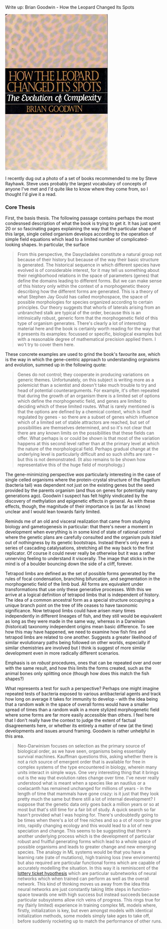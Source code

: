 Write up: Brian Goodwin - How the Leopard Changed Its Spots

![How the Leopard Changed Its Spots cover image](./images/goodwin.jpg)

I recently dug out a photo of a set of books recommended to me by Steve Rayhawk. Steve uses probably the largest vocabulary of concepts of anyone I've met and I'd quite like to know where they come from, so I thought I'd give it a read.

### Core Thesis

First, the basis thesis. The following passage contains perhaps the most condesnsed description of what the book is trying to get it. It has just spent 20 or so fascinating pages explaining the way that the particular shape of this large, single celled organism develops according to the operation of simple field equations which lead to a limited number of complicated-looking shapes. In particular, the surface 

>From this perspective, the Dasycladales constitute a natural group not because of their history but because of the way their basic structure is generated. The historical sequence in which different species have evolved is of considerable interest, for it may tell us something about their neighborhood relations in the space of parameters (genes) that define the domains leading to different forms. But we can make sense of this history only within the context of a morphogenetic theory describing how the different forms are generated. This is a theory of what Stephen Jay Gould has called morphospace, the space of possible morphologies for species organized according to certain principles. Our theory suggests that whorls of laterals arising from an unbranched stalk are typical of the order, because this is an intrinsically robust, generic form that the morphogenetic field of this type of organism generates.
There's clearly a lot of interesting material here and the book is certainly worth reading for the way that it presents its examples: focussed or specific, biological examples but with a reasonable degree of mathematical precision applied them. I wo't try to cover them here.

These concrete examples are used to grind the book's favourite axe, which is the way in which the gene-centric approach to understanding orgnaisms and evolution, summed up in the following quote:
>Genes do not control; they cooperate in producing variations on generic themes.
Unfortunately, on this subject is writing more as a polemicist than a scientist and doesn't take much trouble to try and head of potential counterarguments. For example, it's often repeated that during the growth of an organism there is a limited set of options which define the morphogenetic field, and genes are limited to deciding which of these limited routes. What is rarely mentioned is that the options are defined by a chemical context, which is itself regulated by genes - so there are a subset of genes which influence which of a limited set of stable attractors are reached, but set of possibilities are themselves determined, and so it's not clear that there are any known limits on the possibilities that these fields can offer. What perhaps is or could be shown is that most of the variation happens at this second level rather than at the primary level at which the nature of the morphological field. Perhaps gradual change at the underlying level is particularly difficult and so such shifts are rare - but this is not demonstrated. (It also remains to be shown how representative this of the huge field of morphology.)

The gene-minimizing perspective *was* particularly interesting in the case of single celled organisms where the protein-crystal structure of the flagellum (bacteria tail) was dependent not just on the existing genes but the seed provided by the parents organism (and thus on genes for potentially many generations ago). Goodwin I suspect has felt highly vindicated by the discovery of methylation and epigenetic effects in general. As with these effects, though, the magnitude of their importance is (as far as I know) unclear and I would lean towards fairly limited.

Reminds me of an old and visceral realization that came from studying biology and gametogenesis in particular: that there's never a moment in development when everything is in some kind of state of rational control where the genetic plans are carefully consulted and the organism puls itslef out of nothingness by its genetic bootstraps. Instead there's only ever a series of cascading catalysations, stretching all the way back to the first replicator. Of course it could never really be otherwise but it was a rather unnerving feeling to understand it viscerally. The image that sticks in the mind is of a boulder bouncing down the side of a cliff, forever.

Tetrapod limbs are defined as the set of possible forms generated by the rules of focal condensation, branching bifurcation, and segmentation in the morphogenetic field of the limb bud. All forms are equivalent under transformations that use only these generative processes. With this we arrive at a logical definition of tetrapod limbs that is independent of history. The idea of a common ancestral form as a special structure occupying a unique branch point on the tree of life ceases to have taxonomic significance. Now tetrapod limbs could have arisen many times independently in different lineages of fish, and they still would be equivalent as long as they were made in the same way, whereas in a Darwinian (historical) taxonomy independent origins mean basic difference. To see how this may have happened, we need to examine how fish fins and tetrapod limbs are related to one another. 
Suggests a greater likelihood of similar evolutionary paths being followed on other worlds, especially if similar chemistries are involved but I think is suggest of more similar development even in more radically different scenarios.

Emphasis is on *robust* procedures, ones that can be repeated over and over with the same result, and how this limits the forms created, such as the animal bones only splitting once (though how does this match the fish shapes?)

What represents a test for such a perspective? Perhaps one might imagine repeated tests of bacteria exposed to various antibacterial agents and track how long on average it takes for immunity to develop - with the idea being that a random walk in the space of overall forms would have a smaller spread of times than a random walk in a more stylized morphogenetic field where some forms are far more easily accessible than others. I feel here that I don't really have the context to judge the extent of factual disagreements here, or whether its entirely a matter of new (at the time) developments and issues around framing. Goodwin is rather unhelpful in this area.


>Neo-Darwinism focuses on selection as the primary source of biological order, as we have seen, organisms being essentially survival machines. Kauffman questions this, asking whether there is not a rich source of emergent order that is available for free in complex systems of the type encountered in biology, wherein many units interact in simple ways. 
One very interesting thing that it brings out is the way that evolution rates change over time. I've never really understood what is meant when a species like an nautilus or a coelacanth has remained unchanged for millions of years - in the length of time that mammals have gone crazy: is it just that they look pretty much the same but there still a lot of internal development? I suppose that the genetic data only goes back a million years or so at most but that's still time for a fair bit of study. A quick search so far hasn't provided what I was hoping for.
There's undoubtedly going to be times when there's a lot of free niches and so a ot of room to grow into, rapidly changing ecology and this would lead to a lot of new speciation and change. This seems to be suggesting that there's another underlying process which is the development of particular robust and fruitful generating forms which lead to a whole space of possible organisms and leads to greater change and new emerging species.
The analogy in ML systems would be that you have a learning rate (rate of mutations), high training loss (new enviroments) but also required are particular functional forms which are capable of accurately modelling the situation. In this way it is reminiscent of the [lottery ticket hypothesis](https://arxiv.org/abs/1803.03635) which are particular subnetworks of neural networks which when trained can perform as well as the overall network. This kind of thinking moves us away from the idea thta neural networks are just constantly taking little steps in function-space towards one with high success but instead succeeds because particular subsystems allow rich veins of progress. This rings true for my (fairly limited) experience in training complex ML models where, firstly, initialization is key, but even amongst models with identical initialization methods, some models simply take ages to take off, before suddenly rocketing up to match the performance of other runs.
